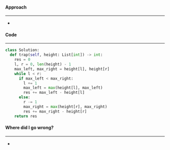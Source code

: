 #### Approach
---
- 

#### Code
---

```python
class Solution:
  def trap(self, height: List[int]) -> int:
    res = 0
    l, r = 0, len(height) - 1
    max_left, max_right = height[l], height[r]
    while l < r:
      if max_left < max_right:
        l += 1
        max_left = max(height[l], max_left)
        res += max_left - height[l]
      else:
        r -= 1
        max_right = max(height[r], max_right)
        res += max_right - height[r]
    return res
```


#### Where did I go wrong?
---
- 